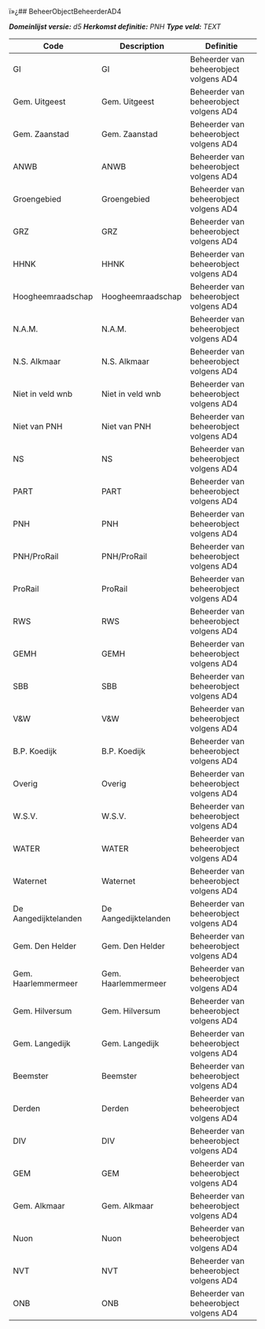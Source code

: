 ï»¿## BeheerObjectBeheerderAD4

*__Domeinlijst versie:__ d5*
*__Herkomst definitie:__ PNH*
*__Type veld:__ TEXT*

|__Code__ |__Description__ |__Definitie__	|
|	---	|	---	|   ---	| 
| GI | GI | Beheerder van beheerobject volgens AD4 |
| Gem. Uitgeest | Gem. Uitgeest | Beheerder van beheerobject volgens AD4 |
| Gem. Zaanstad | Gem. Zaanstad | Beheerder van beheerobject volgens AD4 |
| ANWB | ANWB | Beheerder van beheerobject volgens AD4 |
| Groengebied | Groengebied | Beheerder van beheerobject volgens AD4 |
| GRZ | GRZ | Beheerder van beheerobject volgens AD4 |
| HHNK | HHNK | Beheerder van beheerobject volgens AD4 |
| Hoogheemraadschap | Hoogheemraadschap | Beheerder van beheerobject volgens AD4 |
| N.A.M. | N.A.M. | Beheerder van beheerobject volgens AD4 |
| N.S. Alkmaar | N.S. Alkmaar | Beheerder van beheerobject volgens AD4 |
| Niet in veld wnb | Niet in veld wnb | Beheerder van beheerobject volgens AD4 |
| Niet van PNH | Niet van PNH | Beheerder van beheerobject volgens AD4 |
| NS | NS | Beheerder van beheerobject volgens AD4 |
| PART | PART | Beheerder van beheerobject volgens AD4 |
| PNH | PNH | Beheerder van beheerobject volgens AD4 |
| PNH/ProRail | PNH/ProRail | Beheerder van beheerobject volgens AD4 |
| ProRail | ProRail | Beheerder van beheerobject volgens AD4 |
| RWS | RWS | Beheerder van beheerobject volgens AD4 |
| GEMH | GEMH | Beheerder van beheerobject volgens AD4 |
| SBB | SBB | Beheerder van beheerobject volgens AD4 |
| V&W | V&W | Beheerder van beheerobject volgens AD4 |
| B.P. Koedijk | B.P. Koedijk | Beheerder van beheerobject volgens AD4 |
| Overig | Overig | Beheerder van beheerobject volgens AD4 |
| W.S.V. | W.S.V. | Beheerder van beheerobject volgens AD4 |
| WATER | WATER | Beheerder van beheerobject volgens AD4 |
| Waternet | Waternet | Beheerder van beheerobject volgens AD4 |
| De Aangedijktelanden | De Aangedijktelanden | Beheerder van beheerobject volgens AD4 |
| Gem. Den Helder | Gem. Den Helder | Beheerder van beheerobject volgens AD4 |
| Gem. Haarlemmermeer | Gem. Haarlemmermeer | Beheerder van beheerobject volgens AD4 |
| Gem. Hilversum | Gem. Hilversum | Beheerder van beheerobject volgens AD4 |
| Gem. Langedijk | Gem. Langedijk | Beheerder van beheerobject volgens AD4 |
| Beemster | Beemster | Beheerder van beheerobject volgens AD4 |
| Derden | Derden | Beheerder van beheerobject volgens AD4 |
| DIV | DIV | Beheerder van beheerobject volgens AD4 |
| GEM | GEM | Beheerder van beheerobject volgens AD4 |
| Gem. Alkmaar | Gem. Alkmaar | Beheerder van beheerobject volgens AD4 |
| Nuon | Nuon | Beheerder van beheerobject volgens AD4 |
| NVT | NVT | Beheerder van beheerobject volgens AD4 |
| ONB | ONB | Beheerder van beheerobject volgens AD4 |
